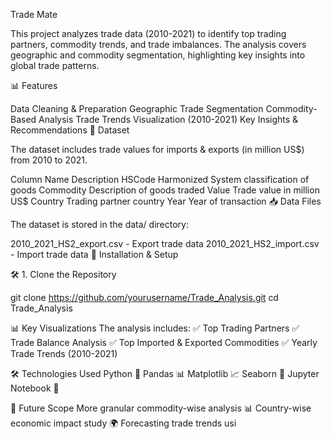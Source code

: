 Trade Mate

This project analyzes trade data (2010-2021) to identify top trading partners, commodity trends, and trade imbalances. The analysis covers geographic and commodity segmentation, highlighting key insights into global trade patterns.

📊 Features

Data Cleaning & Preparation
Geographic Trade Segmentation
Commodity-Based Analysis
Trade Trends Visualization (2010-2021)
Key Insights & Recommendations
📂 Dataset

The dataset includes trade values for imports & exports (in million US$) from 2010 to 2021.

Column Name	Description
HSCode	Harmonized System classification of goods
Commodity	Description of goods traded
Value	Trade value in million US$
Country	Trading partner country
Year	Year of transaction
📥 Data Files

The dataset is stored in the data/ directory:

2010_2021_HS2_export.csv - Export trade data
2010_2021_HS2_import.csv - Import trade data
📌 Installation & Setup

🛠️ 1. Clone the Repository

git clone https://github.com/yourusername/Trade_Analysis.git
cd Trade_Analysis


📊 Key Visualizations
The analysis includes: ✅ Top Trading Partners
✅ Trade Balance Analysis
✅ Top Imported & Exported Commodities
✅ Yearly Trade Trends (2010-2021)

🛠️ Technologies Used
Python 🐍
Pandas 📊
Matplotlib 📈
Seaborn 🎨
Jupyter Notebook 📓

📌 Future Scope
More granular commodity-wise analysis 📊
Country-wise economic impact study 🌍
Forecasting trade trends usi
